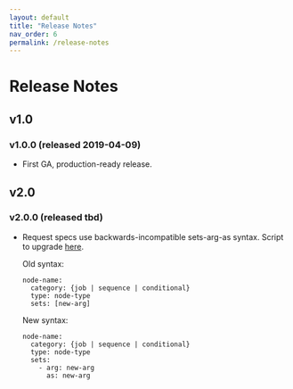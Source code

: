 ```yaml
---
layout: default
title: "Release Notes"
nav_order: 6
permalink: /release-notes
---
```


# Release Notes

## v1.0

### v1.0.0 (released 2019-04-09)

* First GA, production-ready release.

## v2.0

### v2.0.0 (released tbd)

* Request specs use backwards-incompatible sets-arg-as syntax. Script to upgrade [here](https://github.com/square/spincycle/util/reformat-yaml/).

  Old syntax:
  ```
  node-name:
    category: {job | sequence | conditional}
    type: node-type
    sets: [new-arg]
  ```
  New syntax:
  ```
  node-name:
    category: {job | sequence | conditional}
    type: node-type
    sets:
      - arg: new-arg
        as: new-arg
  ```
